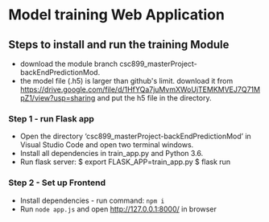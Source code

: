 # Model training Web Application

## Steps to install and run the training Module
- download the module branch csc899_masterProject-backEndPredictionMod.
- the model file (.h5) is larger than github's limit. download it from https://drive.google.com/file/d/1HfYQa7juMvmXWoUjTEMKMVEJ7Q71MpZ1/view?usp=sharing and put the h5 file in the directory.


### Step 1 - run Flask app
- Open the directory ‘csc899_masterProject-backEndPredictionMod’ in Visual Studio Code and open two terminal windows.
- Install all dependencies in train_app.py and Python 3.6.
- Run flask server:
$ export FLASK_APP=train_app.py
$ flask run

### Step 2 - Set up Frontend
- Install dependencies - run command: `npm i`
- Run `node app.js` and open http://127.0.0.1:8000/ in browser
